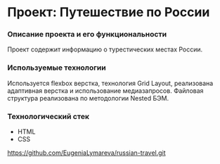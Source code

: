 # Проект: Путешествие по России

### Описание проекта и его функциональности

Проект содержит информацию о турестических местах России.

### Используемые технологии

Используется flexbox верстка, технология Grid Layout, реализована адаптивная верстка и использование медиазапросов.
Файловая структура реализована по методологии Nested БЭМ.

### Технологический стек
* HTML
* CSS

https://github.com/EugeniaLymareva/russian-travel.git
